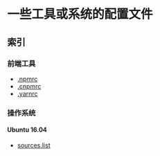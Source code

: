 一些工具或系统的配置文件
======================

## 索引

### 前端工具

* [.npmrc](https://github.com/michaellyu/mirrors-files/.npmrc)
* [.cnpmrc](https://github.com/michaellyu/mirrors-files/.cnpmrc)
* [.yarnrc](https://github.com/michaellyu/mirrors-files/.yarnrc)

### 操作系统

#### Ubuntu 16.04
* [sources.list](https://github.com/michaellyu/mirrors-files/ubuntu-16.04/sources.list)
